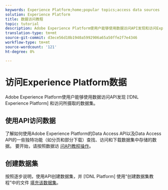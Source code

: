 ```yaml
---
keywords: Experience Platform;home;popular topics;access data sources
solution: Experience Platform
title: 数据访问教程
topic: tutorial
description: Adobe Experience Platform使用户能够使用数据访问API发现和访问Experience Platform内摄取的数据集。
translation-type: tm+mt
source-git-commit: d3ece56d10b1940a5992906a65a50ffe2f7e4346
workflow-type: tm+mt
source-wordcount: '121'
ht-degree: 0%

---
```



# 访问Experience Platform数据

Adobe Experience Platform使用户能够使用数据访问API发现 [!DNL Experience Platform] 和访问所摄取的数据集。

## 使用API访问数据

了解如何使用Adobe Experience Platform的Data Access API以及Data Access API的一些独特功能（如分页和部分下载）查找、访问和下载数据集中存储的数据。 要开始，请按照数据访 [问API教程操作](../data-access/tutorials/dataset-data.md)。

## 创建数据集

按照逐步说明，使用API创建数据集，并 [!DNL Platform] 使用“创建数据集教程”中的文件 [填充该数据集](../catalog/datasets/create.md)。